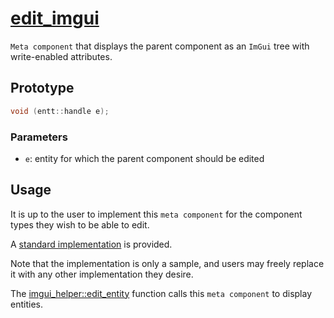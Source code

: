 # [edit_imgui](edit_imgui.hpp)

`Meta component` that displays the parent component as an `ImGui` tree with write-enabled attributes.

## Prototype

```cpp
void (entt::handle e);
```

### Parameters

* `e`: entity for which the parent component should be edited

## Usage

It is up to the user to implement this `meta component` for the component types they wish to be able to edit.

A [standard implementation](../helpers/impl/edit_imgui.md) is provided.

Note that the implementation is only a sample, and users may freely replace it with any other implementation they desire.

The [imgui_helper::edit_entity](../../imgui/helpers/imgui_helper.md) function calls this `meta component` to display entities.